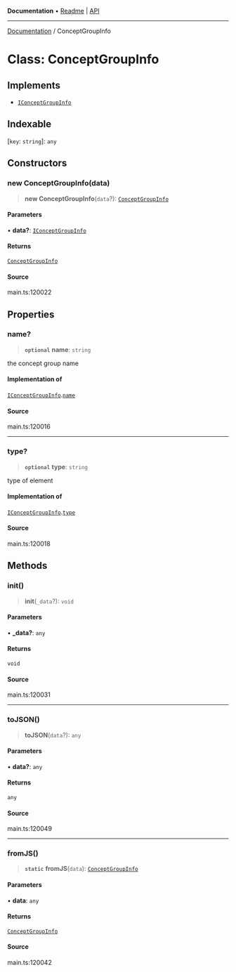**Documentation** • [Readme](../README.md) \| [API](../globals.md)

***

[Documentation](../README.md) / ConceptGroupInfo

# Class: ConceptGroupInfo

## Implements

- [`IConceptGroupInfo`](../interfaces/IConceptGroupInfo.md)

## Indexable

 \[`key`: `string`\]: `any`

## Constructors

### new ConceptGroupInfo(data)

> **new ConceptGroupInfo**(`data`?): [`ConceptGroupInfo`](ConceptGroupInfo.md)

#### Parameters

• **data?**: [`IConceptGroupInfo`](../interfaces/IConceptGroupInfo.md)

#### Returns

[`ConceptGroupInfo`](ConceptGroupInfo.md)

#### Source

main.ts:120022

## Properties

### name?

> **`optional`** **name**: `string`

the concept group name

#### Implementation of

[`IConceptGroupInfo`](../interfaces/IConceptGroupInfo.md).[`name`](../interfaces/IConceptGroupInfo.md#name)

#### Source

main.ts:120016

***

### type?

> **`optional`** **type**: `string`

type of element

#### Implementation of

[`IConceptGroupInfo`](../interfaces/IConceptGroupInfo.md).[`type`](../interfaces/IConceptGroupInfo.md#type)

#### Source

main.ts:120018

## Methods

### init()

> **init**(`_data`?): `void`

#### Parameters

• **\_data?**: `any`

#### Returns

`void`

#### Source

main.ts:120031

***

### toJSON()

> **toJSON**(`data`?): `any`

#### Parameters

• **data?**: `any`

#### Returns

`any`

#### Source

main.ts:120049

***

### fromJS()

> **`static`** **fromJS**(`data`): [`ConceptGroupInfo`](ConceptGroupInfo.md)

#### Parameters

• **data**: `any`

#### Returns

[`ConceptGroupInfo`](ConceptGroupInfo.md)

#### Source

main.ts:120042

